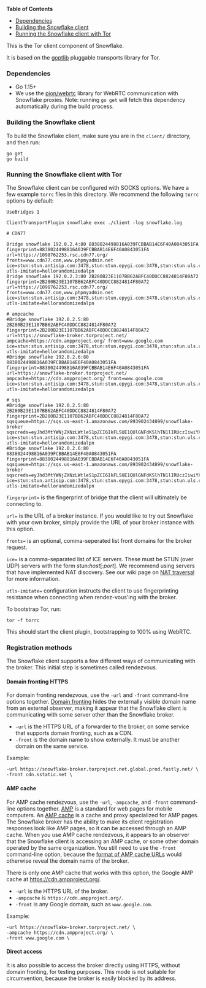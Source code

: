 <!-- START doctoc generated TOC please keep comment here to allow auto update -->
<!-- DON'T EDIT THIS SECTION, INSTEAD RE-RUN doctoc TO UPDATE -->
**Table of Contents**

- [Dependencies](#dependencies)
- [Building the Snowflake client](#building-the-snowflake-client)
- [Running the Snowflake client with Tor](#running-the-snowflake-client-with-tor)

<!-- END doctoc generated TOC please keep comment here to allow auto update -->

This is the Tor client component of Snowflake.

It is based on the [goptlib](https://gitweb.torproject.org/pluggable-transports/goptlib.git/) pluggable transports library for Tor.


### Dependencies

- Go 1.15+
- We use the [pion/webrtc](https://github.com/pion/webrtc) library for WebRTC communication with Snowflake proxies. Note: running `go get` will fetch this dependency automatically during the build process.

### Building the Snowflake client

To build the Snowflake client, make sure you are in the `client/` directory, and then run:

```
go get
go build
```

### Running the Snowflake client with Tor

The Snowflake client can be configured with SOCKS options. We have a few example `torrc` files in this directory. We recommend the following `torrc` options by default:
```
UseBridges 1

ClientTransportPlugin snowflake exec ./client -log snowflake.log

# CDN77

Bridge snowflake 192.0.2.4:80 8838024498816A039FCBBAB14E6F40A0843051FA fingerprint=8838024498816A039FCBBAB14E6F40A0843051FA url=https://1098762253.rsc.cdn77.org/ fronts=www.cdn77.com,www.phpmyadmin.net ice=stun:stun.antisip.com:3478,stun:stun.epygi.com:3478,stun:stun.uls.co.za:3478,stun:stun.voipgate.com:3478,stun:stun.mixvoip.com:3478,stun:stun.nextcloud.com:3478,stun:stun.bethesda.net:3478,stun:stun.nextcloud.com:443 utls-imitate=hellorandomizedalpn
Bridge snowflake 192.0.2.3:80 2B280B23E1107BB62ABFC40DDCC8824814F80A72 fingerprint=2B280B23E1107BB62ABFC40DDCC8824814F80A72 url=https://1098762253.rsc.cdn77.org/ fronts=www.cdn77.com,www.phpmyadmin.net ice=stun:stun.antisip.com:3478,stun:stun.epygi.com:3478,stun:stun.uls.co.za:3478,stun:stun.voipgate.com:3478,stun:stun.mixvoip.com:3478,stun:stun.nextcloud.com:3478,stun:stun.bethesda.net:3478,stun:stun.nextcloud.com:443 utls-imitate=hellorandomizedalpn

# ampcache
#Bridge snowflake 192.0.2.5:80 2B280B23E1107BB62ABFC40DDCC8824814F80A72 fingerprint=2B280B23E1107BB62ABFC40DDCC8824814F80A72 url=https://snowflake-broker.torproject.net/ ampcache=https://cdn.ampproject.org/ front=www.google.com ice=stun:stun.antisip.com:3478,stun:stun.epygi.com:3478,stun:stun.uls.co.za:3478,stun:stun.voipgate.com:3478,stun:stun.mixvoip.com:3478,stun:stun.nextcloud.com:3478,stun:stun.bethesda.net:3478,stun:stun.nextcloud.com:443 utls-imitate=hellorandomizedalpn
#Bridge snowflake 192.0.2.6:80 8838024498816A039FCBBAB14E6F40A0843051FA fingerprint=8838024498816A039FCBBAB14E6F40A0843051FA url=https://snowflake-broker.torproject.net/ ampcache=https://cdn.ampproject.org/ front=www.google.com ice=stun:stun.antisip.com:3478,stun:stun.epygi.com:3478,stun:stun.uls.co.za:3478,stun:stun.voipgate.com:3478,stun:stun.mixvoip.com:3478,stun:stun.nextcloud.com:3478,stun:stun.bethesda.net:3478,stun:stun.nextcloud.com:443 utls-imitate=hellorandomizedalpn

# sqs
#Bridge snowflake 192.0.2.5:80 2B280B23E1107BB62ABFC40DDCC8824814F80A72 fingerprint=2B280B23E1107BB62ABFC40DDCC8824814F80A72 sqsqueue=https://sqs.us-east-1.amazonaws.com/893902434899/snowflake-broker sqscreds=eyJhd3MtYWNjZXNzLWtleS1pZCI6IkFLSUE1QUlGNFdKSlhTN1lIRUczIiwiYXdzLXNlY3JldC1rZXkiOiI3U0RNc0pBNHM1RitXZWJ1L3pMOHZrMFFXV0lsa1c2Y1dOZlVsQ0tRIn0= ice=stun:stun.antisip.com:3478,stun:stun.epygi.com:3478,stun:stun.uls.co.za:3478,stun:stun.voipgate.com:3478,stun:stun.nextcloud.com:3478,stun:stun.bethesda.net:3478,stun:stun.nextcloud.com:443 utls-imitate=hellorandomizedalpn
#Bridge snowflake 192.0.2.6:80 8838024498816A039FCBBAB14E6F40A0843051FA fingerprint=8838024498816A039FCBBAB14E6F40A0843051FA sqsqueue=https://sqs.us-east-1.amazonaws.com/893902434899/snowflake-broker sqscreds=eyJhd3MtYWNjZXNzLWtleS1pZCI6IkFLSUE1QUlGNFdKSlhTN1lIRUczIiwiYXdzLXNlY3JldC1rZXkiOiI3U0RNc0pBNHM1RitXZWJ1L3pMOHZrMFFXV0lsa1c2Y1dOZlVsQ0tRIn0= ice=stun:stun.antisip.com:3478,stun:stun.epygi.com:3478,stun:stun.uls.co.za:3478,stun:stun.voipgate.com:3478,stun:stun.nextcloud.com:3478,stun:stun.bethesda.net:3478,stun:stun.nextcloud.com:443 utls-imitate=hellorandomizedalpn
```

`fingerprint=` is the fingerprint of bridge that the client will ultimately be connecting to.

`url=` is the URL of a broker instance. If you would like to try out Snowflake with your own broker, simply provide the URL of your broker instance with this option.

`fronts=` is an optional, comma-seperated list front domains for the broker request.

`ice=` is a comma-separated list of ICE servers. These must be STUN (over UDP) servers with the form stun:<var>host</var>[:<var>port</var>]. We recommend using servers that have implemented NAT discovery. See our wiki page on [NAT traversal](https://gitlab.torproject.org/tpo/anti-censorship/pluggable-transports/snowflake/-/wikis/NAT-matching) for more information.

`utls-imitate=` configuration instructs the client to use fingerprinting resistance when connecting when rendez-vous'ing with the broker.

To bootstrap Tor, run:
```
tor -f torrc
```
This should start the client plugin, bootstrapping to 100% using WebRTC.

### Registration methods

The Snowflake client supports a few different ways of communicating with the broker.
This initial step is sometimes called rendezvous.

#### Domain fronting HTTPS

For domain fronting rendezvous, use the `-url` and `-front` command-line options together.
[Domain fronting](https://www.bamsoftware.com/papers/fronting/)
hides the externally visible domain name from an external observer,
making it appear that the Snowflake client is communicating with some server
other than the Snowflake broker.

* `-url` is the HTTPS URL of a forwarder to the broker, on some service that supports domain fronting, such as a CDN.
* `-front` is the domain name to show externally. It must be another domain on the same service.

Example:
```
-url https://snowflake-broker.torproject.net.global.prod.fastly.net/ \
-front cdn.sstatic.net \
```

#### AMP cache

For AMP cache rendezvous, use the `-url`, `-ampcache`, and `-front` command-line options together.
[AMP](https://amp.dev/documentation/) is a standard for web pages for mobile computers.
An [AMP cache](https://amp.dev/documentation/guides-and-tutorials/learn/amp-caches-and-cors/how_amp_pages_are_cached/)
is a cache and proxy specialized for AMP pages.
The Snowflake broker has the ability to make its client registration responses look like AMP pages,
so it can be accessed through an AMP cache.
When you use AMP cache rendezvous, it appears to an observer that the Snowflake client
is accessing an AMP cache, or some other domain operated by the same organization.
You still need to use the `-front` command-line option, because the
[format of AMP cache URLs](https://amp.dev/documentation/guides-and-tutorials/learn/amp-caches-and-cors/amp-cache-urls/)
would otherwise reveal the domain name of the broker.

There is only one AMP cache that works with this option,
the Google AMP cache at https://cdn.ampproject.org/.

* `-url` is the HTTPS URL of the broker.
* `-ampcache` is `https://cdn.ampproject.org/`.
* `-front` is any Google domain, such as `www.google.com`.

Example:
```
-url https://snowflake-broker.torproject.net/ \
-ampcache https://cdn.ampproject.org/ \
-front www.google.com \
```

#### Direct access

It is also possible to access the broker directly using HTTPS, without domain fronting,
for testing purposes. This mode is not suitable for circumvention, because the
broker is easily blocked by its address.
